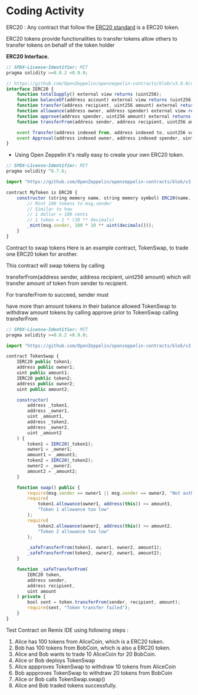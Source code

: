 # Coding Activity

ERC20 : Any contract that follow the [ERC20 standard](https://eips.ethereum.org/EIPS/eip-20) is a ERC20 token.

ERC20 tokens provide functionalities to transfer tokens allow others to transfer tokens on behalf of the token holder

**ERC20 Interface.**

```js
// SPDX-License-Identifier: MIT
pragma solidity >=0.8.2 <0.9.0;

// https://github.com/OpenZeppelin/openzeppelin-contracts/blob/v3.0.0/contracts/token/ERC20/IERC20.sol
interface IERC20 {
    function totalSupply() external view returns (uint256);
    function balanceOf(address account) external view returns (uint256);
    function transfer(address recipient, uint256 amount) external returns (bool);
    function allowance(address owner, address spender) external view returns (uint256);
    function approve(address spender, uint256 amount) external returns (bool);
    function transferFrom(address sender, address recipient, uint256 amount) external returns (bool);

    event Transfer(address indexed from, address indexed to, uint256 value);
    event Approval(address indexed owner, address indexed spender, uint256 value);
}
```

- Using Open Zeppelin it's really easy to create your own ERC20 token.

```js
// SPDX-License-Identifier: MIT
pragma solidity ^0.7.6;

import "https://github.com/OpenZeppelin/openzeppelin-contracts/blob/v3.0.0/contracts/token/ERC20/ERC20.sol";

contract MyToken is ERC20 {
    constructor (string memory name, string memory symbol) ERC20(name, symbol) {
        // Mint 100 tokens to msg.sender
        // Similar to how
        // 1 dollar = 100 cents
        // 1 token = 1 * (10 ** decimals)
        _mint(msg.sender, 100 * 10 ** uint(decimals()));
    }
}
```

Contract to swap tokens
Here is an example contract, TokenSwap, to trade one ERC20 token for another.

This contract will swap tokens by calling

transferFrom(address sender, address recipient, uint256 amount)
which will transfer amount of token from sender to recipient.

For transferFrom to succeed, sender must

have more than amount tokens in their balance
allowed TokenSwap to withdraw amount tokens by calling approve
prior to TokenSwap calling transferFrom

```js
// SPDX-License-Identifier: MIT
pragma solidity >=0.8.2 <0.9.0;

import "https://github.com/OpenZeppelin/openzeppelin-contracts/blob/v3.0.0/contracts/token/ERC20/IERC20.sol";

contract TokenSwap {
    IERC20 public token1;
    address public owner1;
    uint public amount1;
    IERC20 public token2;
    address public owner2;
    uint public amount2;

    constructor(
        address _token1,
        address _owner1,
        uint _amount1,
        address _token2,
        address _owner2,
        uint _amount2
    ) {
        token1 = IERC20(_token1);
        owner1 = _owner1;
        amount1 = _amount1;
        token2 = IERC20(_token2);
        owner2 = _owner2;
        amount2 = _amount2;
    }

    function swap() public {
        require(msg.sender == owner1 || msg.sender == owner2, "Not authorized");
        require(
            token1.allowance(owner1, address(this)) >= amount1,
            "Token 1 allowance too low"
        );
        require(
            token2.allowance(owner2, address(this)) >= amount2,
            "Token 2 allowance too low"
        );

        _safeTransferFrom(token1, owner1, owner2, amount1);
        _safeTransferFrom(token2, owner2, owner1, amount2);
    }

    function _safeTransferFrom(
        IERC20 token,
        address sender,
        address recipient,
        uint amount
    ) private {
        bool sent = token.transferFrom(sender, recipient, amount);
        require(sent, "Token transfer failed");
    }
}
```

Test Contract on Remix IDE using following steps :

1. Alice has 100 tokens from AliceCoin, which is a ERC20 token.
2. Bob has 100 tokens from BobCoin, which is also a ERC20 token.
3. Alice and Bob wants to trade 10 AliceCoin for 20 BobCoin.
4. Alice or Bob deploys TokenSwap
5. Alice appproves TokenSwap to withdraw 10 tokens from AliceCoin
6. Bob appproves TokenSwap to withdraw 20 tokens from BobCoin
7. Alice or Bob calls TokenSwap.swap()
8. Alice and Bob traded tokens successfully.
